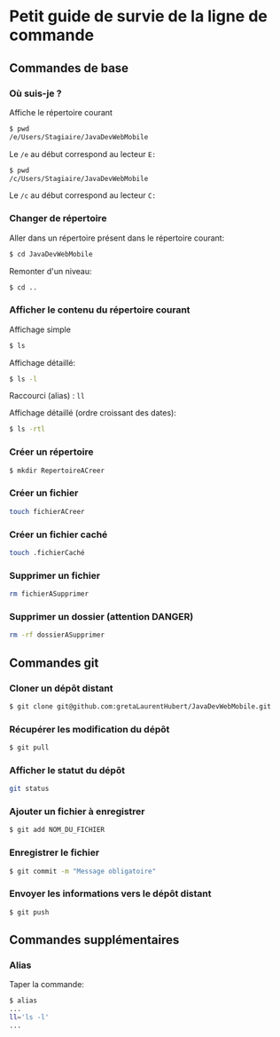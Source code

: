 # Petit guide de survie de la ligne de commande
## Commandes de base

### Où suis-je ?
Affiche le répertoire courant

```bash
$ pwd
/e/Users/Stagiaire/JavaDevWebMobile
```

Le `/e` au début correspond au lecteur `E:`

```bash
$ pwd
/c/Users/Stagiaire/JavaDevWebMobile
```

Le `/c` au début correspond au lecteur `C:`

### Changer de répertoire

Aller dans un répertoire présent dans le répertoire courant:

```bash
$ cd JavaDevWebMobile
```

Remonter d'un niveau:

```bash
$ cd ..
```

### Afficher le contenu du répertoire courant

Affichage simple

```bash
$ ls
```

Affichage détaillé:

```bash
$ ls -l
```
Raccourci (alias) : `ll`

Affichage détaillé (ordre croissant des dates):

```bash
$ ls -rtl
```

### Créer un répertoire

```bash
$ mkdir RepertoireACreer
```


### Créer un fichier
```bash
touch fichierACreer
```

### Créer un fichier caché
```bash
touch .fichierCaché
```

### Supprimer un fichier
```bash
rm fichierASupprimer
```

### Supprimer un dossier (attention DANGER)
```bash
rm -rf dossierASupprimer
```

## Commandes git

### Cloner un dépôt distant

```bash
$ git clone git@github.com:gretaLaurentHubert/JavaDevWebMobile.git
```

### Récupérer les modification du dépôt
```bash
$ git pull
```

### Afficher le statut du dépôt

```bash
git status
```

### Ajouter un fichier à enregistrer
```bash
$ git add NOM_DU_FICHIER
```

### Enregistrer le fichier
```bash
$ git commit -m "Message obligatoire"
```

### Envoyer les informations vers le dépôt distant
```bash
$ git push
```



## Commandes supplémentaires

### Alias
Taper la commande:
```bash
$ alias
...
ll='ls -l'
...
```
